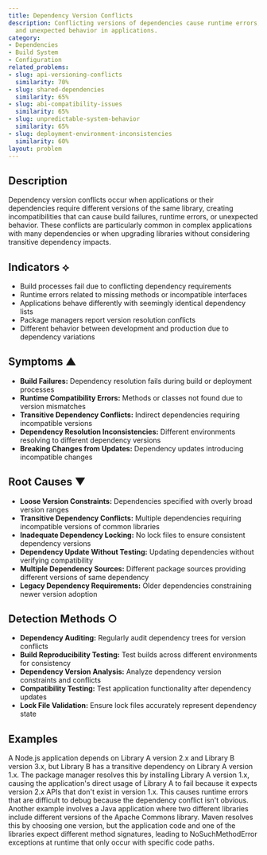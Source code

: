 ```yaml
---
title: Dependency Version Conflicts
description: Conflicting versions of dependencies cause runtime errors, build failures,
  and unexpected behavior in applications.
category:
- Dependencies
- Build System
- Configuration
related_problems:
- slug: api-versioning-conflicts
  similarity: 70%
- slug: shared-dependencies
  similarity: 65%
- slug: abi-compatibility-issues
  similarity: 65%
- slug: unpredictable-system-behavior
  similarity: 65%
- slug: deployment-environment-inconsistencies
  similarity: 60%
layout: problem
---
```


## Description

Dependency version conflicts occur when applications or their dependencies require different versions of the same library, creating incompatibilities that can cause build failures, runtime errors, or unexpected behavior. These conflicts are particularly common in complex applications with many dependencies or when upgrading libraries without considering transitive dependency impacts.

## Indicators ⟡

- Build processes fail due to conflicting dependency requirements
- Runtime errors related to missing methods or incompatible interfaces
- Applications behave differently with seemingly identical dependency lists
- Package managers report version resolution conflicts
- Different behavior between development and production due to dependency variations

## Symptoms ▲

- **Build Failures:** Dependency resolution fails during build or deployment processes
- **Runtime Compatibility Errors:** Methods or classes not found due to version mismatches
- **Transitive Dependency Conflicts:** Indirect dependencies requiring incompatible versions
- **Dependency Resolution Inconsistencies:** Different environments resolving to different dependency versions
- **Breaking Changes from Updates:** Dependency updates introducing incompatible changes

## Root Causes ▼

- **Loose Version Constraints:** Dependencies specified with overly broad version ranges
- **Transitive Dependency Conflicts:** Multiple dependencies requiring incompatible versions of common libraries
- **Inadequate Dependency Locking:** No lock files to ensure consistent dependency versions
- **Dependency Update Without Testing:** Updating dependencies without verifying compatibility
- **Multiple Dependency Sources:** Different package sources providing different versions of same dependency
- **Legacy Dependency Requirements:** Older dependencies constraining newer version adoption

## Detection Methods ○

- **Dependency Auditing:** Regularly audit dependency trees for version conflicts
- **Build Reproducibility Testing:** Test builds across different environments for consistency
- **Dependency Version Analysis:** Analyze dependency version constraints and conflicts
- **Compatibility Testing:** Test application functionality after dependency updates
- **Lock File Validation:** Ensure lock files accurately represent dependency state

## Examples

A Node.js application depends on Library A version 2.x and Library B version 3.x, but Library B has a transitive dependency on Library A version 1.x. The package manager resolves this by installing Library A version 1.x, causing the application's direct usage of Library A to fail because it expects version 2.x APIs that don't exist in version 1.x. This causes runtime errors that are difficult to debug because the dependency conflict isn't obvious. Another example involves a Java application where two different libraries include different versions of the Apache Commons library. Maven resolves this by choosing one version, but the application code and one of the libraries expect different method signatures, leading to NoSuchMethodError exceptions at runtime that only occur with specific code paths.
